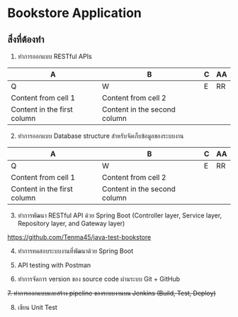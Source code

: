 # Bookstore Application

## สิ่งที่ต้องทำ

1. ทำการออกแบบ RESTful APIs  

|A|B|C|AA|
| --- | --- | --- | --- |
|Q|W   |    E | RR     |
Content from cell 1 | Content from cell 2
Content in the first column | Content in the second column

2. ทำการออกแบบ Database structure สำหรับจัดเก็บข้อมูลของระบบงาน

|A|B|C|AA|
| --- | --- | --- | --- |
|Q|W   |    E | RR     |
Content from cell 1 | Content from cell 2
Content in the first column | Content in the second column

3. ทำการพัฒนา RESTful API ด้วย Spring Boot (Controller layer, Service layer, Repository layer, and Gateway layer)

https://github.com/Tenma45/java-test-bookstore

4. ทำการทดสอบระบบงานที่พัฒนาด้วย Spring Boot

5. API testing with Postman

6. ทำการจัดการ version ของ source code ผ่านระบบ Git + GitHub

  ~~7. ทำการออกแบบและสร้าง pipeline ของระบบงานบน Jenkins (Build, Test, Deploy)~~

8. เขียน Unit Test
